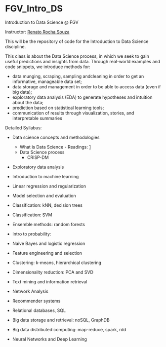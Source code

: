 # FGV_Intro_DS
Introduction to Data Science @ FGV

Instructor: [Renato Rocha Souza](http://emap.fgv.br/corpo-docente/renato-rocha-souza)

This will be the repository of code for the Introduction to Data Science discipline.

This class is about the Data Science process, in which we seek to gain useful predictions and insights from data. 
Through real-world examples and code snippets, we introduce methods for:

+ data munging, scraping, sampling andcleaning in order to get an informative, manageable data set;
+ data storage and management in order to be able to access data (even if big data);
+ exploratory data analysis (EDA) to generate hypotheses and intuition about the data;
+ prediction based on statistical learning tools;
+ communication of results through visualization, stories, and interpretable summaries

Detailed Syllabus:

+ Data science concepts and methodologies
  + What is Data Science - Readings: [1](http://proquest.safaribooksonline.com/book/databases/9781449363871)
  + Data Science process
    + CRISP-DM

    
+ Exploratory data analysis
+ Introduction to machine learning
+ Linear regression and regularization
+ Model selection and evaluation
+ Classification: kNN, decision trees
+ Classification: SVM
+ Ensemble methods: random forests
+ Intro to probability:
+ Naive Bayes and logistic regression
+ Feature engineering and selection
+ Clustering: k-means, hierarchical clustering
+ Dimensionality reduction: PCA and SVD
+ Text mining and information retrieval
+ Network Analysis
+ Recommender systems
+ Relational databases, SQL
+ Big data storage and retrieval: noSQL, GraphDB
+ Big data distributed computing: map-reduce, spark, rdd
+ Neural Networks and Deep Learning
